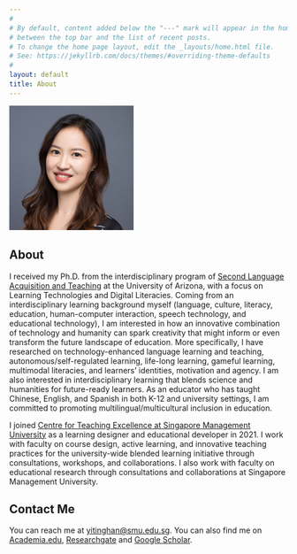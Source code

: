 ```yaml
---
#
# By default, content added below the "---" mark will appear in the home page
# between the top bar and the list of recent posts.
# To change the home page layout, edit the _layouts/home.html file.
# See: https://jekyllrb.com/docs/themes/#overriding-theme-defaults
#
layout: default
title: About
---
```

![Yiting Han](readme1.jpg)
## About

I received my Ph.D. from the interdisciplinary program of [Second Language Acquisition and Teaching](https://slat.arizona.edu/) at the University of Arizona, with a focus on Learning Technologies and Digital Literacies. Coming from an interdisciplinary learning background myself (language, culture, literacy, education, human-computer interaction, speech technology, and educational technology), I am interested in how an innovative combination of technology and humanity can spark creativity that might inform or even transform the future landscape of education. More specifically, I have researched on technology-enhanced language learning and teaching, autonomous/self-regulated learning, life-long learning, gameful learning, multimodal literacies, and learners’ identities, motivation and agency. I am also interested in interdisciplinary learning that blends science and humanities for future-ready learners. As an educator who has taught Chinese, English, and Spanish in both K-12 and university settings, I am committed to promoting multilingual/multicultural inclusion in education.

I joined [Centre for Teaching Excellence at Singapore Management University](https://cte.smu.edu.sg/about-us/team) as a learning designer and educational developer in 2021. I work with faculty on course design, active learning, and innovative teaching practices for the university-wide blended learning initiative through consultations, workshops, and collaborations. I also work with faculty on educational research through consultations and collaborations at Singapore Management University.

## Contact Me
You can reach me at [yitinghan@smu.edu.sg](mailto:yitinghan@smu.edu.sg). You can also find me on [Academia.edu](https://smu-sg.academia.edu/YitingHan), [Researchgate](https://www.researchgate.net/profile/Yiting-Han) and [Google Scholar](https://scholar.google.com/citations?user=33RFwjsAAAAJ&hl=en).
